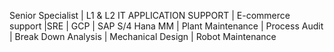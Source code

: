 Senior Specialist | L1 & L2 IT APPLICATION SUPPORT | E-commerce support |SRE | GCP | SAP S/4 Hana MM | Plant Maintenance | Process Audit | Break Down Analysis | Mechanical Design | Robot Maintenance

<!---
Gokulayyappan/Gokulayyappan is a ✨ special ✨ repository because its `README.md` (this file) appears on your GitHub profile.
You can click the Preview link to take a look at your changes.
--->
